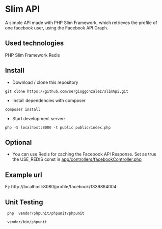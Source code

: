 # Slim API

A simple API made with PHP Slim Framework, which retrieves the profile of one facebook user, using the Facebook API Graph.

## Used technologies

PHP
Slim Framework
Redis

## Install

- Download / clone this repository

```shell
git clone https://github.com/sergioggonzalez/slimApi.git
```

- Install dependencies with composer

```shell
composer install
```

- Start development server:
```shell
php -S localhost:8080 -t public public/index.php
```
## Optional

- You can use Redis for caching the Facebook API Response. Set as true the USE_REDIS const in  [app/controllers/facebookController.php](https://github.com/sergioggonzalez/slimApi/blob/master/app/controllers/facebookController.php#L10)

## Example url

Ej: http://localhost:8080/profile/facebook/1339894004

## Unit Testing

```shell
 php  vendor/phpunit/phpunit/phpunit
```

```shell
 vendor/bin/phpunit
```
